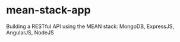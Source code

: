 # mean-stack-app
Building a RESTful API using the MEAN stack: MongoDB, ExpressJS, AngularJS, NodeJS
